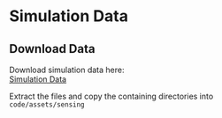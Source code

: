 # Simulation Data

## Download Data
Download simulation data here:   
[Simulation Data](https://drive.google.com/drive/folders/1ffazPZnAo22M7noSylcx9obg2IPR9jN-?usp=drive_link)

Extract the files and copy the containing directories into `code/assets/sensing`